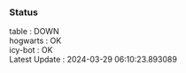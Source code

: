### Status


table : DOWN  
hogwarts : OK  
icy-bot : OK  
Latest Update : 2024-03-29 06:10:23.893089
